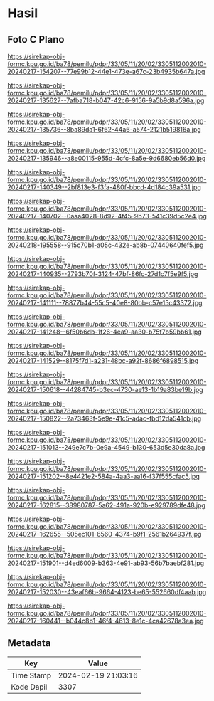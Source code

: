 # Hasil

## Foto C Plano

https://sirekap-obj-formc.kpu.go.id/ba78/pemilu/pdpr/33/05/11/20/02/3305112002010-20240217-154207--77e99b12-44e1-473e-a67c-23b4935b647a.jpg

https://sirekap-obj-formc.kpu.go.id/ba78/pemilu/pdpr/33/05/11/20/02/3305112002010-20240217-135627--7afba718-b047-42c6-9156-9a5b9d8a596a.jpg

https://sirekap-obj-formc.kpu.go.id/ba78/pemilu/pdpr/33/05/11/20/02/3305112002010-20240217-135736--8ba89da1-6f62-44a6-a574-2121b519816a.jpg

https://sirekap-obj-formc.kpu.go.id/ba78/pemilu/pdpr/33/05/11/20/02/3305112002010-20240217-135946--a8e00115-955d-4cfc-8a5e-9d6680eb56d0.jpg

https://sirekap-obj-formc.kpu.go.id/ba78/pemilu/pdpr/33/05/11/20/02/3305112002010-20240217-140349--2bf813e3-f3fa-480f-bbcd-4d184c39a531.jpg

https://sirekap-obj-formc.kpu.go.id/ba78/pemilu/pdpr/33/05/11/20/02/3305112002010-20240217-140702--0aaa4028-8d92-4f45-9b73-541c39d5c2e4.jpg

https://sirekap-obj-formc.kpu.go.id/ba78/pemilu/pdpr/33/05/11/20/02/3305112002010-20240218-195558--915c70b1-a05c-432e-ab8b-07440640fef5.jpg

https://sirekap-obj-formc.kpu.go.id/ba78/pemilu/pdpr/33/05/11/20/02/3305112002010-20240217-140935--2793b70f-3124-47bf-86fc-27d1c7f5e9f5.jpg

https://sirekap-obj-formc.kpu.go.id/ba78/pemilu/pdpr/33/05/11/20/02/3305112002010-20240217-141111--78877b44-55c5-40e8-80bb-c57e15c43372.jpg

https://sirekap-obj-formc.kpu.go.id/ba78/pemilu/pdpr/33/05/11/20/02/3305112002010-20240217-141248--6f50b6db-1f26-4ea9-aa30-b75f7b59bb61.jpg

https://sirekap-obj-formc.kpu.go.id/ba78/pemilu/pdpr/33/05/11/20/02/3305112002010-20240217-141529--8175f7d1-a231-48bc-a92f-8686f6898515.jpg

https://sirekap-obj-formc.kpu.go.id/ba78/pemilu/pdpr/33/05/11/20/02/3305112002010-20240217-150618--44284745-b3ec-4730-ae13-1b19a83be19b.jpg

https://sirekap-obj-formc.kpu.go.id/ba78/pemilu/pdpr/33/05/11/20/02/3305112002010-20240217-150822--2a73463f-5e9e-41c5-adac-fbd12da541cb.jpg

https://sirekap-obj-formc.kpu.go.id/ba78/pemilu/pdpr/33/05/11/20/02/3305112002010-20240217-151013--249e7c7b-0e9a-4549-b130-653d5e30da8a.jpg

https://sirekap-obj-formc.kpu.go.id/ba78/pemilu/pdpr/33/05/11/20/02/3305112002010-20240217-151202--8e4421e2-584a-4aa3-aa16-f37f555cfac5.jpg

https://sirekap-obj-formc.kpu.go.id/ba78/pemilu/pdpr/33/05/11/20/02/3305112002010-20240217-162815--38980787-5a62-491a-920b-e929789dfe48.jpg

https://sirekap-obj-formc.kpu.go.id/ba78/pemilu/pdpr/33/05/11/20/02/3305112002010-20240217-162655--505ec101-6560-4374-b9f1-2561b264937f.jpg

https://sirekap-obj-formc.kpu.go.id/ba78/pemilu/pdpr/33/05/11/20/02/3305112002010-20240217-151901--d4ed6009-b363-4e91-ab93-56b7baebf281.jpg

https://sirekap-obj-formc.kpu.go.id/ba78/pemilu/pdpr/33/05/11/20/02/3305112002010-20240217-152030--43eaf66b-9664-4123-be65-552660df4aab.jpg

https://sirekap-obj-formc.kpu.go.id/ba78/pemilu/pdpr/33/05/11/20/02/3305112002010-20240217-160441--b044c8b1-46f4-4613-8e1c-4ca42678a3ea.jpg


## Metadata

| Key        | Value               |
| ---------- | ------------------- |
| Time Stamp | 2024-02-19 21:03:16 |
| Kode Dapil | 3307                |



